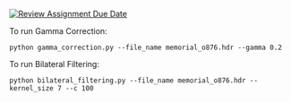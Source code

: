 [![Review Assignment Due Date](https://classroom.github.com/assets/deadline-readme-button-24ddc0f5d75046c5622901739e7c5dd533143b0c8e959d652212380cedb1ea36.svg)](https://classroom.github.com/a/rD4Wnf3G)

To run Gamma Correction:
```
python gamma_correction.py --file_name memorial_o876.hdr --gamma 0.2
```

To run Bilateral Filtering:
```
python bilateral_filtering.py --file_name memorial_o876.hdr --kernel_size 7 --c 100
```